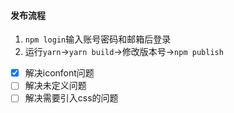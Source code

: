 #### 发布流程

1. `npm login`输入账号密码和邮箱后登录
2. 运行`yarn`->`yarn build`->修改版本号->`npm publish`

- [x] 解决iconfont问题
- [ ] 解决未定义问题
- [ ] 解决需要引入css的问题
